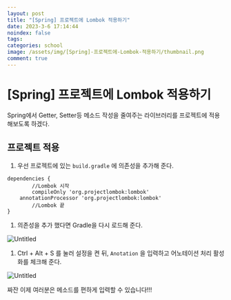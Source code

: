 ```yaml
---
layout: post
title: "[Spring] 프로젝트에 Lombok 적용하기"
date: 2023-3-6 17:14:44
noindex: false
tags:
categories: school
image: /assets/img/[Spring]-프로젝트에-Lombok-적용하기/thumbnail.png
comment: true
---
```

# [Spring] 프로젝트에 Lombok 적용하기
Spring에서 Getter, Setter등 메소드 작성을 줄여주는 라이브러리를 프로젝트에 적용 해보도록 하겠다.

## 프로젝트 적용

1. 우선 프로젝트에 있는 `build.gradle` 에 의존성을 추가해 준다.

```
dependencies {
		//Lombok 시작
		compileOnly 'org.projectlombok:lombok'
    annotationProcessor 'org.projectlombok:lombok'
		//Lombok 끝 
}
```

1. 의존성을 추가 했다면 Gradle을 다시 로드해 준다.

![Untitled](/assets/img/[Spring]-프로젝트에-Lobok-적용하기/Untitled.png)

1. Ctrl + Alt + S 를 눌러 설정을 켠 뒤, `Anotation` 을 입력하고 어노테이션 처리 활성화를 체크해 준다.

![Untitled](/assets/img/[Spring]-프로젝트에-Lobok-적용하기/Untitled%201.png)

짜잔 이제 여러분은 메소드를 편하게 입력할 수 있습니다!!!